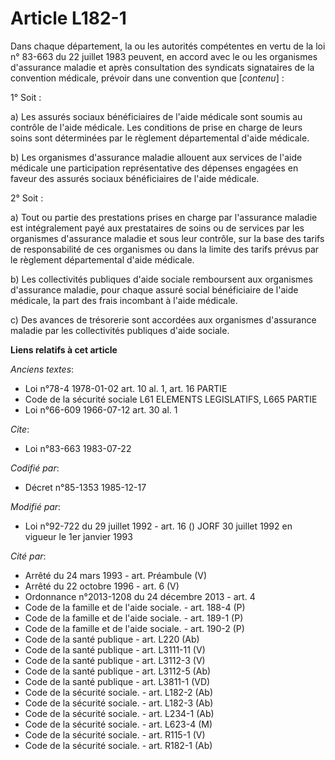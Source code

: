 # Article L182-1

Dans chaque département, la ou les autorités compétentes en vertu de la loi n° 83-663 du 22 juillet 1983 peuvent, en accord
avec le ou les organismes d'assurance maladie et après consultation des syndicats signataires de la convention médicale,
prévoir dans une convention que [*contenu*] :

1° Soit :

a) Les assurés sociaux bénéficiaires de l'aide médicale sont soumis au contrôle de l'aide médicale. Les conditions de prise
en charge de leurs soins sont déterminées par le règlement départemental d'aide médicale.

b) Les organismes d'assurance maladie allouent aux services de l'aide médicale une participation représentative des dépenses
engagées en faveur des assurés sociaux bénéficiaires de l'aide médicale.

2° Soit :

a) Tout ou partie des prestations prises en charge par l'assurance maladie est intégralement payé aux prestataires de soins
ou de services par les organismes d'assurance maladie et sous leur contrôle, sur la base des tarifs de responsabilité de ces
organismes ou dans la limite des tarifs prévus par le règlement départemental d'aide médicale.

b) Les collectivités publiques d'aide sociale remboursent aux organismes d'assurance maladie, pour chaque assuré social
bénéficiaire de l'aide médicale, la part des frais incombant à l'aide médicale.

c) Des avances de trésorerie sont accordées aux organismes d'assurance maladie par les collectivités publiques d'aide
sociale.

**Liens relatifs à cet article**

_Anciens textes_:

  - Loi n°78-4 1978-01-02 art. 10 al. 1, art. 16 PARTIE
  - Code de la sécurité sociale L61 ELEMENTS LEGISLATIFS, L665 PARTIE
  - Loi n°66-609 1966-07-12 art. 30 al. 1

_Cite_:

  - Loi n°83-663 1983-07-22

_Codifié par_:

  - Décret n°85-1353 1985-12-17

_Modifié par_:

  - Loi n°92-722 du 29 juillet 1992 - art. 16 () JORF 30 juillet 1992 en vigueur le 1er janvier 1993

_Cité par_:

  - Arrêté du 24 mars 1993 - art. Préambule (V)
  - Arrêté du 22 octobre 1996 - art. 6 (V)
  - Ordonnance n°2013-1208 du 24 décembre 2013 - art. 4
  - Code de la famille et de l'aide sociale. - art. 188-4 (P)
  - Code de la famille et de l'aide sociale. - art. 189-1 (P)
  - Code de la famille et de l'aide sociale. - art. 190-2 (P)
  - Code de la santé publique - art. L220 (Ab)
  - Code de la santé publique - art. L3111-11 (V)
  - Code de la santé publique - art. L3112-3 (V)
  - Code de la santé publique - art. L3112-5 (Ab)
  - Code de la santé publique - art. L3811-1 (VD)
  - Code de la sécurité sociale. - art. L182-2 (Ab)
  - Code de la sécurité sociale. - art. L182-3 (Ab)
  - Code de la sécurité sociale. - art. L234-1 (Ab)
  - Code de la sécurité sociale. - art. L623-4 (M)
  - Code de la sécurité sociale. - art. R115-1 (V)
  - Code de la sécurité sociale. - art. R182-1 (Ab)
